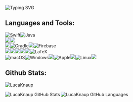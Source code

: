 ![Typing SVG](https://readme-typing-svg.herokuapp.com?color=%23A4B0BE&lines=Hello+my+name+is+Luca+%F0%9F%91%8B;Welcome+to+my+GitHub+profile!+%F0%9F%98%83;I%C2%B4m+interested+in+Swift+%26+SwiftUI+%F0%9F%92%BB)

## Languages and Tools:
![Swift](https://img.shields.io/badge/swift-F54A2A?style=for-the-badge&logo=swift&logoColor=white)![Java](https://img.shields.io/badge/java-%23ED8B00.svg?style=for-the-badge&logo=openjdk&logoColor=white)
<br>
<img src="https://img.shields.io/badge/SwiftUI%20-1f74b5.svg?&style=for-the-badge&logo=Swift&logoColor=white"><img src="https://img.shields.io/badge/Flutter-02569B.svg?&style=for-the-badge&logo=Flutter&logoColor=white"/>
<br>
<img src="https://img.shields.io/badge/maven-C71A36.svg?&style=for-the-badge&logo=apache%20maven&logoColor=white"/>![Gradle](https://img.shields.io/badge/Gradle-02303A.svg?style=for-the-badge&logo=Gradle&logoColor=white)<img src="https://img.shields.io/badge/mysql-4479A1.svg?&style=for-the-badge&logo=mysql&logoColor=white"/>![Firebase](https://img.shields.io/badge/Firebase-039BE5?style=for-the-badge&logo=Firebase&logoColor=white)
<br>
<img src="https://img.shields.io/badge/Xcode-007ACC?style=for-the-badge&logo=Xcode&logoColor=white"><img src="https://img.shields.io/badge/-IntelliJ%20IDEA-5e2495?style=for-the-badge&logo=intellij%20idea&logoColor=white"/><img src="https://img.shields.io/badge/android%20studio-3DDC84.svg?&style=for-the-badge&logo=android%20studio&logoColor=white"><img src="https://img.shields.io/badge/git-F05032.svg?&style=for-the-badge&logo=git&logoColor=white"/><img src="https://img.shields.io/badge/github%20-181717.svg?&style=for-the-badge&logo=github&logoColor=white"/>![LaTeX](https://img.shields.io/badge/latex-%23008080.svg?style=for-the-badge&logo=latex&logoColor=white)
<br>
![macOS](https://img.shields.io/badge/mac%20os-000000?style=for-the-badge&logo=macos&logoColor=F0F0F0)![Windows](https://img.shields.io/badge/Windows-0078D6?style=for-the-badge&logo=windows&logoColor=white)<img src="https://img.shields.io/badge/IOS%20-7877ed.svg?&style=for-the-badge&logo=IOS&logoColor=white"/>![Apple](https://img.shields.io/badge/Apple-%23000000.svg?style=for-the-badge&logo=apple&logoColor=white)<img src="https://img.shields.io/badge/Android%20-3DDD85.svg?&style=for-the-badge&logo=Android&logoColor=white"/>![Linux](https://img.shields.io/badge/Linux-FCC624?style=for-the-badge&logo=linux&logoColor=black)<img src="https://img.shields.io/badge/Ubuntu%20-E95420.svg?&style=for-the-badge&logo=Ubuntu&logoColor=white"/>
<br>

## Github Stats:

<p align="left"> <img src="https://komarev.com/ghpvc/?username=LucaKnaup&label=Profile%20views&color=0e75b6&style=flat" alt="LucaKnaup" /> </p>

<img align="left" alt="LucaKnaup GitHub Stats" src="https://github-readme-stats-git-master-lucas-projects-e88ed845.vercel.app/api?username=LucaKnaup&count_private=true&&include_all_commits=true&hide_border=true&show_icons=true&title_color=2E2EFE&icon_color=0000FF&text_color=0174DF&bg_color=151515"/><img align="left" alt="LucaKnaup GitHub Languages" src="https://github-readme-stats-git-master-lucas-projects-e88ed845.vercel.app/api/top-langs/?username=LucaKnaup&count_private=true&layout=compact"/>
